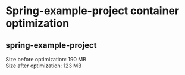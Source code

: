 # Spring-example-project container optimization

## <b>spring-example-project</b>  
Size before optimization: 190 MB  <br />
Size after optimization: 123 MB <br />